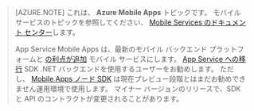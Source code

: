 >[AZURE.NOTE] これは、 **Azure Mobile Apps** トピックです。 モバイル サービスのトピックを参照してください、 [Mobile Services のドキュメント センター](/documentation/services/mobile-services/)します。
>
>App Service Mobile Apps は、最新のモバイル バックエンド プラットフォームと [の利点が追加](app-service-mobile-value-prop-migration-from-mobile-services.md) モバイル サービスにします。 [App Service への移行](app-service-mobile-migrating-from-mobile-services) SDK .NET バックエンドを使用するユーザーをお勧めします。 ただし、 [Mobile Apps ノード SDK](https://github.com/azure/azure-mobile-apps-node) は現在プレビュー段階とはまだお勧めできません運用環境で使用します。 マイナー バージョンのリリースで、SDK と API のコントラクトが変更されることがあります。

